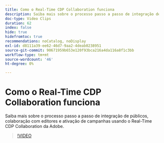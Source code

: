 ```yaml
---
title: Como o Real-Time CDP Collaboration funciona
description: Saiba mais sobre o processo passo a passo de integração de públicos, colaboração com editores e ativação de campanhas usando o Real-Time CDP Collaboration da Adobe.
doc-type: Video Clips
duration: 62
index: false
hide: true
hidefromtoc: true
recommendations: noCatalog, noDisplay
exl-id: d8111a39-ee62-46d7-9aa2-4deab0238951
source-git-commit: 90671959b653e120f93bca216a4da116a8f1c3bb
workflow-type: tm+mt
source-wordcount: '46'
ht-degree: 0%

---
```


# Como o Real-Time CDP Collaboration funciona

Saiba mais sobre o processo passo a passo de integração de públicos, colaboração com editores e ativação de campanhas usando o Real-Time CDP Collaboration da Adobe.

<!-- 62_OS511_3442426_61_how-realtime-cdp-collaboration-works -->
>[!VIDEO](https://video.tv.adobe.com/v/3459950/?learn=on&enablevpops=true&captions=por_br)
